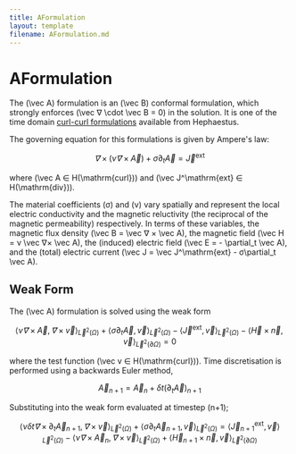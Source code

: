 ```yaml
---
title: AFormulation
layout: template
filename: AFormulation.md
---
```

# AFormulation
The \(\vec A\) formulation is an \(\vec B\) conformal formulation, which strongly enforces \(\vec ∇ \cdot \vec B = 0\) in the solution. It is one of the time domain [curl-curl formulations](CurlCurl.md) available from Hephaestus.

The governing equation for this formulations is given by Ampere's law:

$$
\vec ∇× \left(ν \vec ∇× \vec A\right) +σ \partial_t \vec A = \vec J^\mathrm{ext}
$$

where \(\vec A ∈ H(\mathrm{curl})\) and \(\vec J^\mathrm{ext} ∈ H(\mathrm{div})\).

The material coefficients \(σ\) and \(ν\) vary spatially and represent the local electric conductivity and the magnetic reluctivity (the reciprocal of the magnetic permeability) respectively. In terms of these variables, the magnetic flux density \(\vec B = \vec ∇ × \vec A\), the magnetic field \(\vec H = ν \vec ∇× \vec A\), the (induced) electric field \(\vec E = - \partial_t \vec A\), and the (total) electric current \(\vec J = \vec J^\mathrm{ext} - σ\partial_t \vec A\).


## Weak Form
The \(\vec A\) formulation is solved using the weak form

$$
\langle ν \vec ∇× \vec A, \vec ∇× \vec v \rangle_{\vec L^2(\Omega)} + \langle σ \partial_t \vec A, \vec v \rangle_{\vec L^2(\Omega)} - \langle \vec J^\mathrm{ext}, \vec v\rangle_{\vec L^2(\Omega)} - \langle \vec H × \vec n, \vec v\rangle_{\vec L^2(\partial \Omega)} = 0
$$

where the test function \(\vec v ∈ H(\mathrm{curl})\). Time discretisation is performed using a backwards Euler method, 

$$
\vec A_{n+1} = \vec A_{n} + \delta t \left(\partial_t \vec A\right)_{n+1}
$$

Substituting into the weak form evaluated at timestep \(n+1\);

$$
\langle ν \delta t \vec ∇× \partial_t \vec A_{n+1}, \vec ∇× \vec v \rangle_{\vec L^2(\Omega)} +
\langle  σ \partial_t \vec A_{n+1}, \vec v \rangle_{\vec L^2(\Omega)} = \langle \vec J_{n+1}^\mathrm{ext}, \vec v\rangle_{\vec L^2(\Omega)} -\langle ν \vec ∇× \vec A_n, \vec ∇× \vec v \rangle_{\vec L^2(\Omega)} + \langle \vec H_{n+1} × \vec n, \vec v\rangle_{\vec L^2(\partial \Omega)}
$$
